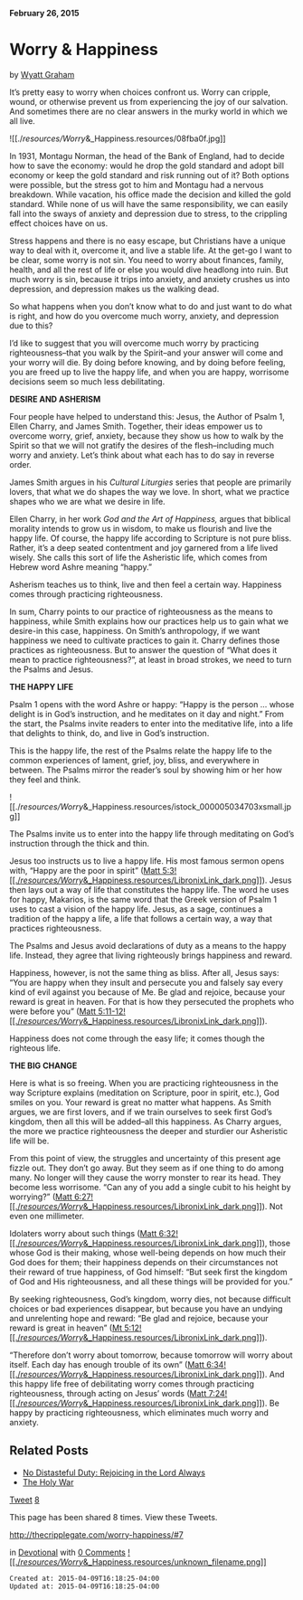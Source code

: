 
**February 26, 2015**

# Worry & Happiness

by [Wyatt Graham](http://thecripplegate.com/author/wagraham/)

It’s pretty easy to worry when choices confront us. Worry can cripple, wound, or otherwise prevent us from experiencing the joy of our salvation. And sometimes there are no clear answers in the murky world in which we all live.

![[./_resources/Worry_&_Happiness.resources/08fba0f.jpg]]

In 1931, Montagu Norman, the head of the Bank of England, had to decide how to save the economy: would he drop the gold standard and adopt bill economy or keep the gold standard and risk running out of it? Both options were possible, but the stress got to him and Montagu had a nervous breakdown. While vacation, his office made the decision and killed the gold standard. While none of us will have the same responsibility, we can easily fall into the sways of anxiety and depression due to stress, to the crippling effect choices have on us.  

Stress happens and there is no easy escape, but Christians have a unique way to deal with it, overcome it, and live a stable life. At the get-go I want to be clear, some worry is not sin. You need to worry about finances, family, health, and all the rest of life or else you would dive headlong into ruin. But much worry is sin, because it trips into anxiety, and anxiety crushes us into depression, and depression makes us the walking dead.

So what happens when you don’t know what to do and just want to do what is right, and how do you overcome much worry, anxiety, and depression due to this?

I’d like to suggest that you will overcome much worry by practicing righteousness–that you walk by the Spirit–and your answer will come and your worry will die. By doing before knowing, and by doing before feeling, you are freed up to live the happy life, and when you are happy, worrisome decisions seem so much less debilitating.

**DESIRE AND ASHERISM**

Four people have helped to understand this: Jesus, the Author of Psalm 1, Ellen Charry, and James Smith. Together, their ideas empower us to overcome worry, grief, anxiety, because they show us how to walk by the Spirit so that we will not gratify the desires of the flesh–including much worry and anxiety. Let’s think about what each has to do say in reverse order.

James Smith argues in his _Cultural Liturgies_ series that people are primarily lovers, that what we do shapes the way we love. In short, what we practice shapes who we are what we desire in life.

Ellen Charry, in her work _God and the Art of Happiness,_ argues that biblical morality intends to grow us in wisdom, to make us flourish and live the happy life. Of course, the happy life according to Scripture is not pure bliss. Rather, it’s a deep seated contentment and joy garnered from a life lived wisely. She calls this sort of life the Asheristic life, which comes from Hebrew word Ashre meaning “happy.”

Asherism teaches us to think, live and then feel a certain way. Happiness comes through practicing righteousness.

In sum, Charry points to our practice of righteousness as the means to happiness, while Smith explains how our practices help us to gain what we desire­­-in this case, happiness. On Smith’s anthropology, if we want happiness we need to cultivate practices to gain it. Charry defines those practices as righteousness. But to answer the question of “What does it mean to practice righteousness?”, at least in broad strokes, we need to turn the Psalms and Jesus.

**THE HAPPY LIFE**

Psalm 1 opens with the word Ashre or happy: “Happy is the person … whose delight is in God’s instruction, and he meditates on it day and night.” From the start, the Psalms invite readers to enter into the meditative life, into a life that delights to think, do, and live in God’s instruction.

This is the happy life, the rest of the Psalms relate the happy life to the common experiences of lament, grief, joy, bliss, and everywhere in between. The Psalms mirror the reader’s soul by showing him or her how they feel and think.

![[./_resources/Worry_&_Happiness.resources/istock_000005034703xsmall.jpg]]

The Psalms invite us to enter into the happy life through meditating on God’s instruction through the thick and thin.

Jesus too instructs us to live a happy life. His most famous sermon opens with, “Happy are the poor in spirit” ([Matt 5:3](http://biblia.com/bible/esv/Matt%205.3)[![[./_resources/Worry_&_Happiness.resources/LibronixLink_dark.png]]](http://thecripplegate.com/worry-happiness/libronixdls:keylink|ref=[en]bible:Matt5.3|res=LLS:ESV)). Jesus then lays out a way of life that constitutes the happy life. The word he uses for happy, Makarios, is the same word that the Greek version of Psalm 1 uses to cast a vision of the happy life. Jesus, as a sage, continues a tradition of the happy a life, a life that follows a certain way, a way that practices righteousness.

The Psalms and Jesus avoid declarations of duty as a means to the happy life. Instead, they agree that living righteously brings happiness and reward.

Happiness, however, is not the same thing as bliss. After all, Jesus says: “You are happy when they insult and persecute you and falsely say every kind of evil against you because of Me. Be glad and rejoice, because your reward is great in heaven. For that is how they persecuted the prophets who were before you” ([Matt 5:11-12](http://biblia.com/bible/esv/Matt%205.11-12)[![[./_resources/Worry_&_Happiness.resources/LibronixLink_dark.png]]](http://thecripplegate.com/worry-happiness/libronixdls:keylink|ref=[en]bible:Matt5.11-12|res=LLS:ESV)).

Happiness does not come through the easy life; it comes though the righteous life.

**THE BIG CHANGE**

Here is what is so freeing. When you are practicing righteousness in the way Scripture explains (meditation on Scripture, poor in spirit, etc.), God smiles on you. Your reward is great no matter what happens. As Smith argues, we are first lovers, and if we train ourselves to seek first God’s kingdom, then all this will be added–all this happiness. As Charry argues, the more we practice righteousness the deeper and sturdier our Asheristic life will be.

From this point of view, the struggles and uncertainty of this present age fizzle out. They don’t go away. But they seem as if one thing to do among many. No longer will they cause the worry monster to rear its head. They become less worrisome. “Can any of you add a single cubit to his height by worrying?” ([Matt 6:27](http://biblia.com/bible/esv/Matt%206.27)[![[./_resources/Worry_&_Happiness.resources/LibronixLink_dark.png]]](http://thecripplegate.com/worry-happiness/libronixdls:keylink|ref=[en]bible:Matt6.27|res=LLS:ESV)). Not even one millimeter.

Idolaters worry about such things ([Matt 6:32](http://biblia.com/bible/esv/Matt%206.32)[![[./_resources/Worry_&_Happiness.resources/LibronixLink_dark.png]]](http://thecripplegate.com/worry-happiness/libronixdls:keylink|ref=[en]bible:Matt6.32|res=LLS:ESV)), those whose God is their making, whose well-being depends on how much their God does for them; their happiness depends on their circumstances not their reward of true happiness, of God himself: “But seek first the kingdom of God and His righteousness, and all these things will be provided for you.”

By seeking righteousness, God’s kingdom, worry dies, not because difficult choices or bad experiences disappear, but because you have an undying and unrelenting hope and reward: “Be glad and rejoice, because your reward is great in heaven” ([Mt 5:12](http://biblia.com/bible/esv/Mt%205.12)[![[./_resources/Worry_&_Happiness.resources/LibronixLink_dark.png]]](http://thecripplegate.com/worry-happiness/libronixdls:keylink|ref=[en]bible:Mt5.12|res=LLS:ESV)).

“Therefore don’t worry about tomorrow, because tomorrow will worry about itself. Each day has enough trouble of its own” ([Matt 6:34](http://biblia.com/bible/esv/Matt%206.34)[![[./_resources/Worry_&_Happiness.resources/LibronixLink_dark.png]]](http://thecripplegate.com/worry-happiness/libronixdls:keylink|ref=[en]bible:Matt6.34|res=LLS:ESV)). And this happy life free of debilitating worry comes through practicing righteousness, through acting on Jesus’ words ([Matt 7:24](http://biblia.com/bible/esv/Matt%207.24)[![[./_resources/Worry_&_Happiness.resources/LibronixLink_dark.png]]](http://thecripplegate.com/worry-happiness/libronixdls:keylink|ref=[en]bible:Matt7.24|res=LLS:ESV)). Be happy by practicing righteousness, which eliminates much worry and anxiety.

## Related Posts

*   [No Distasteful Duty: Rejoicing in the Lord Always](http://thecripplegate.com/no-distasteful-duty-rejoicing-in-the-lord-always/)
*   [The Holy War](http://thecripplegate.com/the-holy-war/)

[Tweet](https://twitter.com/intent/tweet?original_referer=http%3A%2F%2Fthecripplegate.com%2Fworry-happiness%2F&text=Worry%20%26%20Happiness%20&tw_p=tweetbutton&url=http%3A%2F%2Fthecripplegate.com%2Fworry-happiness%2F)
[8](http://twitter.com/search?q=http%3A%2F%2Fthecripplegate.com%2Fworry-happiness%2F)

This page has been shared 8 times. View these Tweets.

<http://thecripplegate.com/worry-happiness/#>[7](http://thecripplegate.com/worry-happiness/#)

in [Devotional](http://thecripplegate.com/category/devotional/) with [0 Comments](http://thecripplegate.com/worry-happiness/#disqus_thread)
[![[./_resources/Worry_&_Happiness.resources/unknown_filename.png]]](http://thecripplegate.com/worry-happiness/)

    Created at: 2015-04-09T16:18:25-04:00
    Updated at: 2015-04-09T16:18:25-04:00

